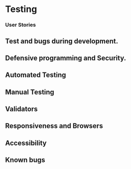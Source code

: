 # Testing

### User Stories


## Test and bugs during development.


## Defensive programming and Security.


## Automated Testing

## Manual Testing


## Validators

## Responsiveness and Browsers

## Accessibility

## Known bugs



